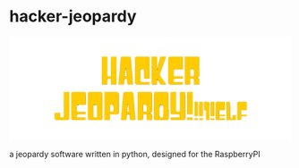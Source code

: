 hacker-jeopardy
===============
![](/resources/opener.gif)

a jeopardy software written in python, designed for the RaspberryPI
